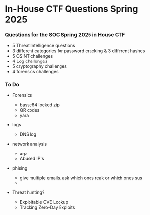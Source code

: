 # In-House CTF Questions Spring 2025
### Questions for the SOC Spring 2025 in House CTF

- 5 Threat Intelligence questions
- 3 different categories for password cracking & 3 different hashes
- 5 OSINT challenges
- 4 Log challenges
- 5 cryptography challenges
- 4 forensics challenges

### To Do 
- Forensics
  - basse64 locked zip
  - QR codes
  - yara
 
- logs
  - DNS log
 
- network analysis
  - arp
  - Abused IP's
  
    
- phising
  - give multiple emails. ask which ones reak or which ones sus
  - 

- Threat hunting?
  - Exploitable CVE Lookup
  - Tracking Zero-Day Exploits
    
